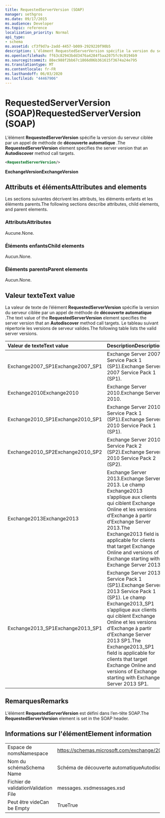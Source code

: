 ```yaml
---
title: RequestedServerVersion (SOAP)
manager: sethgros
ms.date: 09/17/2015
ms.audience: Developer
ms.topic: reference
localization_priority: Normal
api_type:
- schema
ms.assetid: cf3f9d7a-2add-4457-b009-2929220f90b5
description: L’élément RequestedServerVersion spécifie la version du serveur ciblée par un appel de méthode de découverte automatique.
ms.openlocfilehash: ff63c82943bdd3476a4284f5aa2075fc9c0194b9
ms.sourcegitcommit: 88ec988f2bb67c1866d06b361615f3674a24e795
ms.translationtype: MT
ms.contentlocale: fr-FR
ms.lasthandoff: 06/03/2020
ms.locfileid: "44467906"
---
```

# <a name="requestedserverversion-soap"></a><span data-ttu-id="40b3d-103">RequestedServerVersion (SOAP)</span><span class="sxs-lookup"><span data-stu-id="40b3d-103">RequestedServerVersion (SOAP)</span></span>

<span data-ttu-id="40b3d-104">L’élément **RequestedServerVersion** spécifie la version du serveur ciblée par un appel de méthode de **découverte automatique** .</span><span class="sxs-lookup"><span data-stu-id="40b3d-104">The **RequestedServerVersion** element specifies the server version that an **Autodiscover** method call targets.</span></span> 
  
```XML
<RequestedServerVersion/>
```

 <span data-ttu-id="40b3d-105">**ExchangeVersion**</span><span class="sxs-lookup"><span data-stu-id="40b3d-105">**ExchangeVersion**</span></span>
## <a name="attributes-and-elements"></a><span data-ttu-id="40b3d-106">Attributs et éléments</span><span class="sxs-lookup"><span data-stu-id="40b3d-106">Attributes and elements</span></span>

<span data-ttu-id="40b3d-107">Les sections suivantes décrivent les attributs, les éléments enfants et les éléments parents.</span><span class="sxs-lookup"><span data-stu-id="40b3d-107">The following sections describe attributes, child elements, and parent elements.</span></span>
  
### <a name="attributes"></a><span data-ttu-id="40b3d-108">Attributs</span><span class="sxs-lookup"><span data-stu-id="40b3d-108">Attributes</span></span>

<span data-ttu-id="40b3d-109">Aucune.</span><span class="sxs-lookup"><span data-stu-id="40b3d-109">None.</span></span>
  
### <a name="child-elements"></a><span data-ttu-id="40b3d-110">Éléments enfants</span><span class="sxs-lookup"><span data-stu-id="40b3d-110">Child elements</span></span>

<span data-ttu-id="40b3d-111">Aucun.</span><span class="sxs-lookup"><span data-stu-id="40b3d-111">None.</span></span>
  
### <a name="parent-elements"></a><span data-ttu-id="40b3d-112">Éléments parents</span><span class="sxs-lookup"><span data-stu-id="40b3d-112">Parent elements</span></span>

<span data-ttu-id="40b3d-113">Aucun.</span><span class="sxs-lookup"><span data-stu-id="40b3d-113">None.</span></span>
  
## <a name="text-value"></a><span data-ttu-id="40b3d-114">Valeur texte</span><span class="sxs-lookup"><span data-stu-id="40b3d-114">Text value</span></span>

<span data-ttu-id="40b3d-115">La valeur de texte de l’élément **RequestedServerVersion** spécifie la version du serveur ciblée par un appel de méthode de **découverte automatique** .</span><span class="sxs-lookup"><span data-stu-id="40b3d-115">The text value of the **RequestedServerVersion** element specifies the server version that an **Autodiscover** method call targets.</span></span> <span data-ttu-id="40b3d-116">Le tableau suivant répertorie les versions de serveur valides.</span><span class="sxs-lookup"><span data-stu-id="40b3d-116">The following table lists the valid server versions.</span></span> 
  
|<span data-ttu-id="40b3d-117">**Valeur de texte**</span><span class="sxs-lookup"><span data-stu-id="40b3d-117">**Text value**</span></span>|<span data-ttu-id="40b3d-118">**Description**</span><span class="sxs-lookup"><span data-stu-id="40b3d-118">**Description**</span></span>|
|:-----|:-----|
|<span data-ttu-id="40b3d-119">Exchange2007_SP1</span><span class="sxs-lookup"><span data-stu-id="40b3d-119">Exchange2007_SP1</span></span>  <br/> |<span data-ttu-id="40b3d-120">Exchange Server 2007 Service Pack 1 (SP1).</span><span class="sxs-lookup"><span data-stu-id="40b3d-120">Exchange Server 2007 Service Pack 1 (SP1).</span></span>  <br/> |
|<span data-ttu-id="40b3d-121">Exchange2010</span><span class="sxs-lookup"><span data-stu-id="40b3d-121">Exchange2010</span></span>  <br/> |<span data-ttu-id="40b3d-122">Exchange Server 2010.</span><span class="sxs-lookup"><span data-stu-id="40b3d-122">Exchange Server 2010.</span></span>  <br/> |
|<span data-ttu-id="40b3d-123">Exchange2010_SP1</span><span class="sxs-lookup"><span data-stu-id="40b3d-123">Exchange2010_SP1</span></span>  <br/> |<span data-ttu-id="40b3d-124">Exchange Server 2010 Service Pack 1 (SP1).</span><span class="sxs-lookup"><span data-stu-id="40b3d-124">Exchange Server 2010 Service Pack 1 (SP1).</span></span>  <br/> |
|<span data-ttu-id="40b3d-125">Exchange2010_SP2</span><span class="sxs-lookup"><span data-stu-id="40b3d-125">Exchange2010_SP2</span></span>  <br/> |<span data-ttu-id="40b3d-126">Exchange Server 2010 Service Pack 2 (SP2).</span><span class="sxs-lookup"><span data-stu-id="40b3d-126">Exchange Server 2010 Service Pack 2 (SP2).</span></span>  <br/> |
|<span data-ttu-id="40b3d-127">Exchange2013</span><span class="sxs-lookup"><span data-stu-id="40b3d-127">Exchange2013</span></span>  <br/> |<span data-ttu-id="40b3d-128">Exchange Server 2013.</span><span class="sxs-lookup"><span data-stu-id="40b3d-128">Exchange Server 2013.</span></span> <span data-ttu-id="40b3d-129">Le champ Exchange2013 s’applique aux clients qui ciblent Exchange Online et les versions d’Exchange à partir d’Exchange Server 2013.</span><span class="sxs-lookup"><span data-stu-id="40b3d-129">The Exchange2013 field is applicable for clients that target Exchange Online and versions of Exchange starting with Exchange Server 2013.</span></span>  <br/> |
|<span data-ttu-id="40b3d-130">Exchange2013_SP1</span><span class="sxs-lookup"><span data-stu-id="40b3d-130">Exchange2013_SP1</span></span>  <br/> |<span data-ttu-id="40b3d-131">Exchange Server 2013 Service Pack 1 (SP1).</span><span class="sxs-lookup"><span data-stu-id="40b3d-131">Exchange Server 2013 Service Pack 1 (SP1).</span></span> <span data-ttu-id="40b3d-132">Le champ Exchange2013_SP1 s’applique aux clients qui ciblent Exchange Online et les versions d’Exchange à partir d’Exchange Server 2013 SP1.</span><span class="sxs-lookup"><span data-stu-id="40b3d-132">The Exchange2013_SP1 field is applicable for clients that target Exchange Online and versions of Exchange starting with Exchange Server 2013 SP1.</span></span>  <br/> |
   
## <a name="remarks"></a><span data-ttu-id="40b3d-133">Remarques</span><span class="sxs-lookup"><span data-stu-id="40b3d-133">Remarks</span></span>

<span data-ttu-id="40b3d-134">L’élément **RequestedServerVersion** est défini dans l’en-tête SOAP.</span><span class="sxs-lookup"><span data-stu-id="40b3d-134">The **RequestedServerVersion** element is set in the SOAP header.</span></span> 
  
## <a name="element-information"></a><span data-ttu-id="40b3d-135">Informations sur l'élément</span><span class="sxs-lookup"><span data-stu-id="40b3d-135">Element information</span></span>

|||
|:-----|:-----|
|<span data-ttu-id="40b3d-136">Espace de noms</span><span class="sxs-lookup"><span data-stu-id="40b3d-136">Namespace</span></span>  <br/> |https://schemas.microsoft.com/exchange/2010/Autodiscover  <br/> |
|<span data-ttu-id="40b3d-137">Nom du schéma</span><span class="sxs-lookup"><span data-stu-id="40b3d-137">Schema Name</span></span>  <br/> |<span data-ttu-id="40b3d-138">Schéma de découverte automatique</span><span class="sxs-lookup"><span data-stu-id="40b3d-138">Autodiscover schema</span></span>  <br/> |
|<span data-ttu-id="40b3d-139">Fichier de validation</span><span class="sxs-lookup"><span data-stu-id="40b3d-139">Validation File</span></span>  <br/> |<span data-ttu-id="40b3d-140">messages. xsd</span><span class="sxs-lookup"><span data-stu-id="40b3d-140">messages.xsd</span></span>  <br/> |
|<span data-ttu-id="40b3d-141">Peut être vide</span><span class="sxs-lookup"><span data-stu-id="40b3d-141">Can be Empty</span></span>  <br/> |<span data-ttu-id="40b3d-142">True</span><span class="sxs-lookup"><span data-stu-id="40b3d-142">True</span></span>  <br/> |
   


